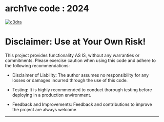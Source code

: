 # arch1ve code : 2024
[![c3dra](https://github.com/agentCodex/SDFFSD/assets/76157272/d57ef90e-6511-4016-ac9f-6e38642c7ef3)](https://www.mediafire.com/folder/dtzj2chs36ckp/Scripts)

# Disclaimer: Use at Your Own Risk!

This project provides functionality AS IS, without any warranties or commitments. Please exercise caution when using this code and adhere to the following recommendations:

- Disclaimer of Liability: The author assumes no responsibility for any losses or damages incurred through the use of this code.

- Testing: It is highly recommended to conduct thorough testing before deploying in a production environment.

- Feedback and Improvements: Feedback and contributions to improve the project are always welcome.

---

